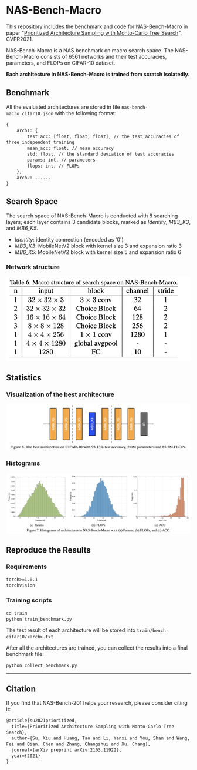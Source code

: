 # NAS-Bench-Macro

This repository includes the benchmark and code for NAS-Bench-Macro in paper "[Prioritized Architecture Sampling with Monto-Carlo Tree Search](https://arxiv.org/abs/2103.11922)", CVPR2021.

NAS-Bench-Macro is a NAS benchmark on macro search space. The NAS-Bench-Macro consists of 6561 networks and their test accuracies, parameters, and FLOPs on CIFAR-10 dataset.

**Each architecture in NAS-Bench-Macro is trained from scratch isolatedly.**

## Benchmark
All the evaluated architectures are stored in file `nas-bench-macro_cifar10.json` with the following format:

```
{
    arch1: {
        test_acc: [float, float, float], // the test accuracies of three independent training
        mean_acc: float, // mean accuracy
        std: float, // the standard deviation of test accuracies
        params: int, // parameters
        flops: int, // FLOPs 
    },
    arch2: ......
}
```

## Search Space
The search space of NAS-Bench-Macro is conducted with 8 searching layers; each layer contains 3 candidate blocks, marked as _Identity_, _MB3_K3_, and _MB6_K5_.

* _Identity_: identity connection (encoded as '0')
* _MB3_K3_: MobileNetV2 block with kernel size 3 and expansion ratio 3
* _MB6_K5_: MobileNetV2 block with kernel size 5 and expansion ratio 6

### Network structure
![](assests/network_structure.png)

## Statistics
### Visualization of the best architecture
![](assests/best_architecture.png)

### Histograms
![](assests/histograms.png)

## Reproduce the Results
### Requirements
```
torch>=1.0.1
torchvision
```

### Training scripts
```shell
cd train
python train_benchmark.py
```
The test result of each architecture will be stored into `train/bench-cifar10/<arch>.txt`

After all the architectures are trained, you can collect the results into a final benchmark file:
```shell
python collect_benchmark.py
```

---

## Citation
If you find that NAS-Bench-201 helps your research, please consider citing it:

```
@article{su2021prioritized,
  title={Prioritized Architecture Sampling with Monto-Carlo Tree Search},
  author={Su, Xiu and Huang, Tao and Li, Yanxi and You, Shan and Wang, Fei and Qian, Chen and Zhang, Changshui and Xu, Chang},
  journal={arXiv preprint arXiv:2103.11922},
  year={2021}
}
```

